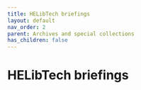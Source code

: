 ```yaml
---
title: HELibTech briefings
layout: default
nav_order: 2
parent: Archives and special collections
has_children: false
---
```


# HELibTech briefings
